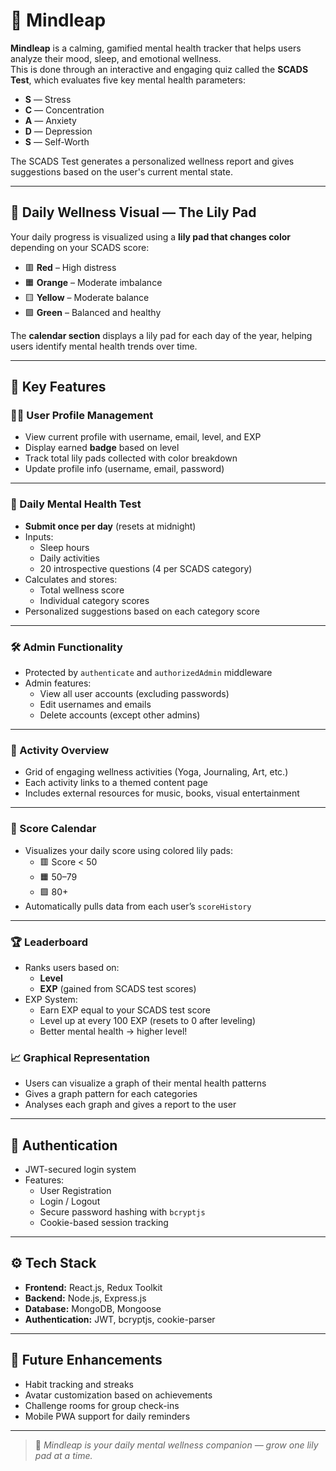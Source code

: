 # 🧠 Mindleap

**Mindleap** is a calming, gamified mental health tracker that helps users analyze their mood, sleep, and emotional wellness.  
This is done through an interactive and engaging quiz called the **SCADS Test**, which evaluates five key mental health parameters:

- **S** — Stress  
- **C** — Concentration  
- **A** — Anxiety  
- **D** — Depression  
- **S** — Self-Worth  

The SCADS Test generates a personalized wellness report and gives suggestions based on the user's current mental state.

---

## 🌿 Daily Wellness Visual — The Lily Pad

Your daily progress is visualized using a **lily pad that changes color** depending on your SCADS score:

- 🟥 **Red** – High distress  
- 🟧 **Orange** – Moderate imbalance  
- 🟨 **Yellow** – Moderate balance  
- 🟩 **Green** – Balanced and healthy  

The **calendar section** displays a lily pad for each day of the year, helping users identify mental health trends over time.

---

## 🌟 Key Features

### 🧑‍💼 User Profile Management
- View current profile with username, email, level, and EXP
- Display earned **badge** based on level
- Track total lily pads collected with color breakdown
- Update profile info (username, email, password)

---

### 📅 Daily Mental Health Test
- **Submit once per day** (resets at midnight)
- Inputs:
  - Sleep hours  
  - Daily activities  
  - 20 introspective questions (4 per SCADS category)
- Calculates and stores:
  - Total wellness score
  - Individual category scores
- Personalized suggestions based on each category score

---

### 🛠️ Admin Functionality
- Protected by `authenticate` and `authorizedAdmin` middleware
- Admin features:
  - View all user accounts (excluding passwords)
  - Edit usernames and emails
  - Delete accounts (except other admins)

---

### 🎯 Activity Overview
- Grid of engaging wellness activities (Yoga, Journaling, Art, etc.)
- Each activity links to a themed content page
- Includes external resources for music, books, visual entertainment

---

### 📆 Score Calendar
- Visualizes your daily score using colored lily pads:
  - 🟥 Score < 50  
  - 🟧 50–79  
  - 🟩 80+  
- Automatically pulls data from each user’s `scoreHistory`

---

### 🏆 Leaderboard
- Ranks users based on:
  - **Level**
  - **EXP** (gained from SCADS test scores)
- EXP System:
  - Earn EXP equal to your SCADS test score
  - Level up at every 100 EXP (resets to 0 after leveling)
  - Better mental health → higher level!

### 📈 Graphical Representation
- Users can visualize a graph of their mental health patterns
- Gives a graph pattern for each categories
- Analyses each graph and gives a report to the user

---

## 🔐 Authentication
- JWT-secured login system
- Features:
  - User Registration
  - Login / Logout
  - Secure password hashing with `bcryptjs`
  - Cookie-based session tracking

---

## ⚙️ Tech Stack

- **Frontend:** React.js, Redux Toolkit  
- **Backend:** Node.js, Express.js  
- **Database:** MongoDB, Mongoose  
- **Authentication:** JWT, bcryptjs, cookie-parser  

---

## 📌 Future Enhancements
- Habit tracking and streaks  
- Avatar customization based on achievements  
- Challenge rooms for group check-ins  
- Mobile PWA support for daily reminders  

---

> 🌱 *Mindleap is your daily mental wellness companion — grow one lily pad at a time.*
